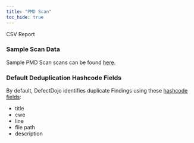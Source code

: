 ```yaml
---
title: "PMD Scan"
toc_hide: true
---
```

CSV Report

### Sample Scan Data
Sample PMD Scan scans can be found [here](https://github.com/DefectDojo/django-DefectDojo/tree/master/unittests/scans/pmd).

### Default Deduplication Hashcode Fields
By default, DefectDojo identifies duplicate Findings using these [hashcode fields](https://docs.defectdojo.com/en/working_with_findings/finding_deduplication/about_deduplication/):

- title
- cwe
- line
- file path
- description
